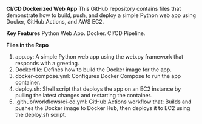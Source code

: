 ****CI/CD Dockerized Web App****
This GitHub repository contains files that demonstrate how to build, push, and deploy a simple Python web app using Docker, GitHub Actions, and AWS EC2.

****Key Features****
Python Web App.
Docker.
CI/CD Pipeline.

****Files in the Repo****
1. app.py: A simple Python web app using the web.py framework that responds with a greeting.
2. Dockerfile: Defines how to build the Docker image for the app.
3. docker-compose.yml: Configures Docker Compose to run the app container.
4. deploy.sh: Shell script that deploys the app on an EC2 instance by pulling the latest changes and restarting the container.
5. .github/workflows/ci-cd.yml: GitHub Actions workflow that: Builds and pushes the Docker image to Docker Hub, then deploys it to EC2 using the deploy.sh script.
   

